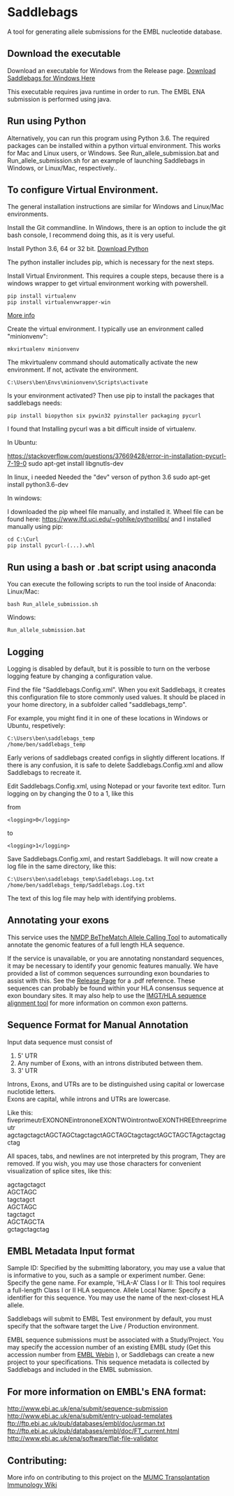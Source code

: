 # Saddlebags
A tool for generating allele submissions for the EMBL nucleotide database. 

## Download the executable
Download an executable for Windows from the Release page.
[Download Saddlebags for Windows Here](https://github.com/transplantation-immunology-maastricht/saddle-bags/releases)

This executable requires java runtime in order to run. The EMBL ENA submission is performed using java.

## Run using Python
Alternatively, you can run this program using Python 3.6. The required packages can be installed within a python virtual environment. This works for Mac and Linux users, or Windows. See Run_allele_submission.bat and Run_allele_submission.sh for an example of launching Saddlebags in Windows, or Linux/Mac, respectively..

## To configure Virtual Environment.
The general installation instructions are similar for Windows and Linux/Mac environments.

Install the Git commandline. In Windows, there is an option to include the git bash console, I recommend doing this, as it is very useful.

Install Python 3.6, 64 or 32 bit.
[Download Python](https://www.python.org/downloads/release/python-363/)

The python installer includes pip, which is necessary for the next steps.

Install Virtual Environment. This requires a couple steps, because there is a windows wrapper to get virtual environment working with powershell. 

```
pip install virtualenv
pip install virtualenvwrapper-win
```
[More info](http://timmyreilly.azurewebsites.net/python-pip-virtualenv-installation-on-windows/)

Create the virtual environment. I typically use an environment called "minionvenv":
```
mkvirtualenv minionvenv
```
The mkvirtualenv command should automatically activate the new environment. If not, activate the environment.
```
C:\Users\ben\Envs\minionvenv\Scripts\activate
```

Is your environment activated? Then use pip to install the packages that saddlebags needs:
```
pip install biopython six pywin32 pyinstaller packaging pycurl
```

I found that Installing pycurl was a bit difficult inside of virtualenv.

In Ubuntu:

https://stackoverflow.com/questions/37669428/error-in-installation-pycurl-7-19-0
sudo apt-get install libgnutls-dev

In linux, i needed Needed the "dev" verson of python 3.6
sudo apt-get install python3.6-dev

In windows:

I downloaded the pip wheel file manually, and installed it. Wheel file can be found here:
https://www.lfd.uci.edu/~gohlke/pythonlibs/
and I installed manually using pip:

```
cd C:\Curl
pip install pycurl-(...).whl
```


## Run using a bash or .bat script using anaconda
You can execute the following scripts to run the tool inside of Anaconda:  
Linux/Mac:  
```
bash Run_allele_submission.sh  
```
Windows:  
```
Run_allele_submission.bat
```

## Logging
Logging is disabled by default, but it is possible to turn on the verbose logging feature by changing a configuration value.

Find the file "Saddlebags.Config.xml". When you exit Saddlebags, it creates this configuration file to store commonly used values. It should be placed in your home directory, in a subfolder called "saddlebags_temp".

For example, you might find it in one of these locations in Windows or Ubuntu, respetively:
```
C:\Users\ben\saddlebags_temp
/home/ben/saddlebags_temp
```
Early verions of saddlebags created configs in slightly different locations. If there is any confusion, it is safe to delete Saddlebags.Config.xml and allow Saddlebags to recreate it.

Edit Saddlebags.Config.xml, using Notepad or your favorite text editor. Turn logging on by changing the 0 to a 1, like this

from
```
<logging>0</logging>
```
to
```
<logging>1</logging>
```
Save Saddlebags.Config.xml, and restart Saddlebags. It will now create a log file in the same directory, like this:
```
C:\Users\ben\saddlebags_temp\Saddlebags.Log.txt
/home/ben/saddlebags_temp/Saddlebags.Log.txt
```
The text of this log file may help with identifying problems.

## Annotating your exons
This service uses the [NMDP BeTheMatch Allele Calling Tool](https://github.com/nmdp-bioinformatics/service-act) to automatically annotate the genomic features of a full length HLA sequence. 

If the service is unavailable, or you are annotating nonstandard sequences, it may be necessary to identify your genomic features manually. We have provided a list of common sequences surrounding exon boundaries to assist with this. See the [Release Page](https://github.com/transplantation-immunology/saddle-bags/releases) for a .pdf reference.  These sequences can probably be found within your HLA consensus sequence at exon boundary sites. It may also help to use the [IMGT/HLA sequence alignment tool](http://www.ebi.ac.uk/ipd/imgt/hla/align.html) for more information on common exon patterns.

## Sequence Format for Manual Annotation

Input data sequence must consist of  
1) 5' UTR  
2) Any number of Exons, with an introns distributed between them.  
3) 3' UTR

Introns, Exons, and UTRs are to be distinguished using capital or lowercase nuclotide letters.  
Exons are capital, while introns and UTRs are lowercase.

Like this:  
fiveprimeutrEXONONEintrononeEXONTWOintrontwoEXONTHREEthreeprimeutr  
agctagctagctAGCTAGCtagctagctAGCTAGCtagctagctAGCTAGCTAgctagctagctag

All spaces, tabs, and newlines are not interpreted by this program,  They are removed.
If you wish, you may use those characters for convenient visualization of splice sites, like this:

agctagctagct  
AGCTAGC  
tagctagct  
AGCTAGC  
tagctagct  
AGCTAGCTA  
gctagctagctag  


## EMBL Metadata Input format
Sample ID: Specified by the submitting laboratory, you may use a value that is informative to you, such as a sample or experiment number.
Gene: Specify the gene name.  For example, 'HLA-A'
Class I or II: This tool requires a full-length Class I or II HLA sequence.
Allele Local Name: Specify a identifier for this sequence. You may use the name of the next-closest HLA allele.

Saddlebags will submit to EMBL Test environment by default, you must specify that the software target the Live / Production environment.

EMBL sequence submissions must be associated with a Study/Project. You may specify the accession number of an existing EMBL study (Get this accession number from [EMBL Webin](https://www.ebi.ac.uk/ena/submit/sra/#home) ), or Saddlebags can create a new project to your specifications. This sequence metadata is collected by Saddlebags and included in the EMBL submission.


## For more information on EMBL's ENA format:  
http://www.ebi.ac.uk/ena/submit/sequence-submission  
http://www.ebi.ac.uk/ena/submit/entry-upload-templates  
ftp://ftp.ebi.ac.uk/pub/databases/embl/doc/usrman.txt  
ftp://ftp.ebi.ac.uk/pub/databases/embl/doc/FT_current.html  
http://www.ebi.ac.uk/ena/software/flat-file-validator  

## Contributing:  
More info on contributing to this project on the [MUMC Transplantation Immunology Wiki](https://github.com/transplantation-immunology-maastricht/General-information/wiki/Contributing-to-Github)


